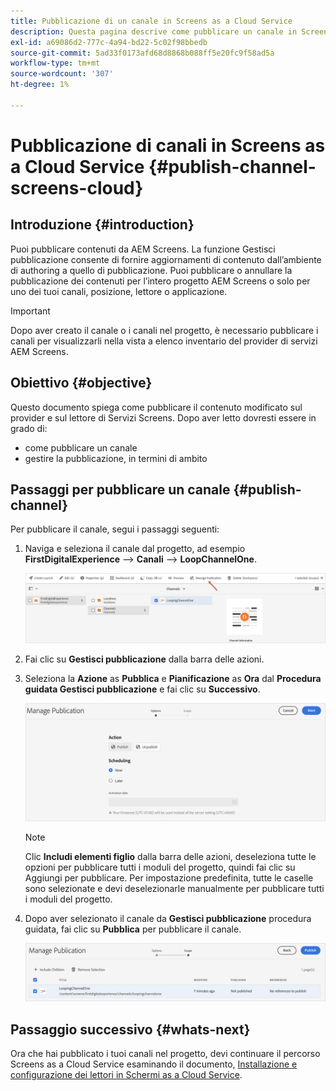 ```yaml
---
title: Pubblicazione di un canale in Screens as a Cloud Service
description: Questa pagina descrive come pubblicare un canale in Screens as a Cloud Service.
exl-id: a69086d2-777c-4a94-bd22-5c02f98bbedb
source-git-commit: 5ad33f0173afd68d8868b088ff5e20fc9f58ad5a
workflow-type: tm+mt
source-wordcount: '307'
ht-degree: 1%

---
```


# Pubblicazione di canali in Screens as a Cloud Service {#publish-channel-screens-cloud}

## Introduzione {#introduction}

Puoi pubblicare contenuti da AEM Screens. La funzione Gestisci pubblicazione consente di fornire aggiornamenti di contenuto dall’ambiente di authoring a quello di pubblicazione. Puoi pubblicare o annullare la pubblicazione dei contenuti per l’intero progetto AEM Screens o solo per uno dei tuoi canali, posizione, lettore o applicazione.

>[!IMPORTANT]
>Dopo aver creato il canale o i canali nel progetto, è necessario pubblicare i canali per visualizzarli nella vista a elenco inventario del provider di servizi AEM Screens.

## Obiettivo {#objective}

Questo documento spiega come pubblicare il contenuto modificato sul provider e sul lettore di Servizi Screens. Dopo aver letto dovresti essere in grado di:

* come pubblicare un canale
* gestire la pubblicazione, in termini di ambito

## Passaggi per pubblicare un canale {#publish-channel}

Per pubblicare il canale, segui i passaggi seguenti:

1. Naviga e seleziona il canale dal progetto, ad esempio **FirstDigitalExperience** —> **Canali** —> **LoopChannelOne**.

   ![Seleziona canale](/help/screens-cloud/assets/create-content/managepub-1.png)

1. Fai clic su **Gestisci pubblicazione** dalla barra delle azioni.

1. Seleziona la **Azione** as **Pubblica** e **Pianificazione** as **Ora** dal **Procedura guidata Gestisci pubblicazione** e fai clic su **Successivo**.

   ![Seleziona azione di pubblicazione](/help/screens-cloud/assets/create-content/managepub-2.png)

   >[!NOTE]
   >Clic **Includi elementi figlio** dalla barra delle azioni, deseleziona tutte le opzioni per pubblicare tutti i moduli del progetto, quindi fai clic su Aggiungi per pubblicare. Per impostazione predefinita, tutte le caselle sono selezionate e devi deselezionarle manualmente per pubblicare tutti i moduli del progetto.

1. Dopo aver selezionato il canale da **Gestisci pubblicazione** procedura guidata, fai clic su **Pubblica** per pubblicare il canale.

   ![Pubblicare il canale](/help/screens-cloud/assets/create-content/managepub-3.png)


## Passaggio successivo {#whats-next}

Ora che hai pubblicato i tuoi canali nel progetto, devi continuare il percorso Screens as a Cloud Service esaminando il documento, [Installazione e configurazione dei lettori in Schermi as a Cloud Service](/help/screens-cloud/managing-players-registration/installing-screens-cloud-player.md).
